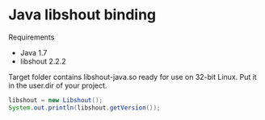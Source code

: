 Java libshout binding
=============

Requirements

* Java 1.7
* libshout 2.2.2

Target folder contains libshout-java.so ready for use on 32-bit Linux. Put it in the user.dir of your project.

``` java
libshout = new Libshout();
System.out.println(libshout.getVersion());
```
